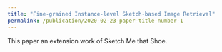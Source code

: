 ```yaml
---
title: "Fine-grained Instance-level Sketch-based Image Retrieval"
permalink: /publication/2020-02-23-paper-title-number-1
---
```

This paper an extension work of Sketch Me that Shoe.
